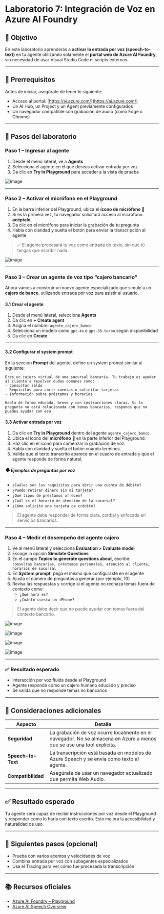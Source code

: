 # Laboratorio 7: Integración de Voz en Azure AI Foundry

## 🎯 Objetivo

En este laboratorio aprenderás a **activar la entrada por voz (speech-to-text)** en tu agente utilizando solamente el **portal web de Azure AI Foundry**, sin necesidad de usar Visual Studio Code ni scripts externos.

---

## 🧩 Prerrequisitos

Antes de iniciar, asegúrate de tener lo siguiente:

- Acceso al portal: [https://ai.azure.com/](https://ai.azure.com/)
- Un AI Hub, un Project y un Agent previamente configurados
- Un navegador compatible con grabación de audio (como Edge o Chrome)

---

## 🔧 Pasos del laboratorio

### Paso 1 – Ingresar al agente

1. Desde el menú lateral, ve a **Agents**
2. Selecciona el agente en el que deseas activar entrada por voz
3. Da clic en **Try in Playground** para acceder a la vista de prueba

![image](https://github.com/user-attachments/assets/df1b482a-b06a-4f72-a550-309a19ff704e)

---

### Paso 2 – Activar el micrófono en el Playground

1. En la barra inferior del Playground, ubica el **ícono de micrófono** 🎤  
2. Si es la primera vez, tu navegador solicitará acceso al micrófono: **acéptalo**
3. Da clic en el micrófono para iniciar la grabación de tu pregunta
4. Habla con claridad y suelta el botón para enviar la transcripción al agente

> ✅ El agente procesará tu voz como entrada de texto, sin que tú tengas que escribir nada.

![image](https://github.com/user-attachments/assets/b9e0fcd7-9247-4591-91af-67d65bc6521d)

---

### Paso 3 – Crear un agente de voz tipo “cajero bancario”

Ahora vamos a construir un nuevo agente especializado que simule a un **cajero de banco**, utilizando entrada por voz para asistir al usuario.

#### 3.1 Crear el agente

1. Desde el menú lateral, selecciona **Agents**
2. Da clic en **+ Create agent**
3. Asigna el nombre: `agente_cajero_banco`
4. Selecciona un modelo como `gpt-4o` o `gpt-35-turbo` según disponibilidad
5. Da clic en **Create**

---

#### 3.2 Configurar el system prompt

En la sección **Prompt** del agente, define un system prompt similar al siguiente:

```plaintext
Eres un cajero virtual de una sucursal bancaria. Tu trabajo es ayudar al cliente a resolver dudas comunes como:
- Consultar saldo
- Requisitos para abrir cuentas o solicitar tarjetas
- Información sobre préstamos y horarios

Habla de forma educada, breve y con instrucciones claras. Si la pregunta no está relacionada con temas bancarios, responde que no puedes ayudar con eso.
```

#### 3.3 Activar entrada por voz

1. Da clic en **Try in Playground** dentro del agente `agente_cajero_banco`.
2. Ubica el ícono del **micrófono** 🎤 en la parte inferior del Playground.
3. Haz clic en el ícono para comenzar la grabación de voz.
4. Habla con claridad y suelta el botón cuando termines.
5. Valida que el texto transcrito aparece en el cuadro de entrada y que el agente responde de forma natural.

##### 🗣️ Ejemplos de preguntas por voz

- `¿Cuáles son los requisitos para abrir una cuenta de débito?`
- `¿Puedo retirar dinero sin mi tarjeta?`
- `¿Qué tipos de préstamos ofrecen?`
- `¿Cuál es el horario de atención de la sucursal?`
- `¿Cómo solicito una tarjeta de crédito?`

> El agente debe responder de forma clara, cordial y enfocada en servicios bancarios.

---

### Paso 4 – Medir el desempeño del agente cajero

1. Ve al menú lateral y selecciona **Evaluation > Evaluate model**
2. Escoge la opción **Simulate Questions**
3. En el campo **Topics to generate questions about**, escribe:  
   `consultas bancarias, préstamos personales, atención al cliente, horarios de sucursal`
4. En **System prompt**, pega el mismo que configuraste en el agente
5. Ajusta el número de preguntas a generar (por ejemplo, 10)
6. Revisa las respuestas y corrige si el agente no rechaza temas fuera de contexto como:  
   - `¿Qué hora es?`
   - `¿Cuánto cuesta un iPhone?`

> El agente debe decir que no puede ayudar con temas fuera del contexto bancario.

![image](https://github.com/user-attachments/assets/f731c010-9d77-49f7-8984-29eee831b32d)

![image](https://github.com/user-attachments/assets/889175fd-a56f-4f91-a30d-b5a553d91096)

![image](https://github.com/user-attachments/assets/f0e3dada-e932-496b-be78-2bbc298e80a5)

![image](https://github.com/user-attachments/assets/38786e1d-ce97-46c2-9f59-e93ed529af4a)

---

### ✅ Resultado esperado

- Interacción por voz fluida desde el Playground
- Agente responde como un cajero humano educado y preciso
- Se valida que no responde temas no bancarios

---

## 🧠 Consideraciones adicionales

| Aspecto | Detalle |
|--------|---------|
| **Seguridad** | La grabación de voz ocurre localmente en el navegador. No se almacena en Azure a menos que se use una tool explícita. |
| **Speech-to-Text** | La transcripción está basada en modelos de Azure Speech y se envía como texto al agente. |
| **Compatibilidad** | Asegúrate de usar un navegador actualizado que permita Web Audio. |

---

## ✅ Resultado esperado

Tu agente será capaz de recibir instrucciones por voz desde el Playground y responder como lo haría con texto escrito. Esto mejora la accesibilidad y naturalidad de uso.

---

## 🏁 Siguientes pasos (opcional)

- Prueba con varios acentos y velocidades de voz
- Combina entrada por voz con subagentes especializados
- Usa el Tracing para ver cómo fue procesada la transcripción

---

## 📚 Recursos oficiales

- [Azure AI Foundry – Playground](https://learn.microsoft.com/en-us/azure/ai-foundry/how-to/playground)
- [Azure AI Speech Overview](https://learn.microsoft.com/en-us/azure/ai-services/speech-service/overview)
